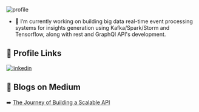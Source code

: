 <!--
**nitksingh/nitksingh** is a ✨ _special_ ✨ repository because its `README.md` (this file) appears on your GitHub profile.
-->
<img src='https://nitksingh.github.io/profile/images/nitesh.png' alt='profile'>

- 🔭 I’m currently working on building big data real-time event processing systems for insights generation using Kafka/Spark/Storm and Tensorflow, along with rest and GraphQl API's development.

## 🔗 Profile Links

[![linkedin](https://img.shields.io/badge/linkedin-0A66C2?style=for-the-badge&logo=linkedin&logoColor=white)](https://www.linkedin.com/in/nkumarsingh)

## 🔗 Blogs on Medium
➡️ [The Journey of Building a Scalable API](https://sforce.co/3q0nYPq)



